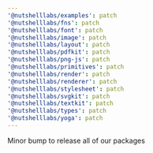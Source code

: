 ```yaml
---
'@nutshelllabs/examples': patch
'@nutshelllabs/fns': patch
'@nutshelllabs/font': patch
'@nutshelllabs/image': patch
'@nutshelllabs/layout': patch
'@nutshelllabs/pdfkit': patch
'@nutshelllabs/png-js': patch
'@nutshelllabs/primitives': patch
'@nutshelllabs/render': patch
'@nutshelllabs/renderer': patch
'@nutshelllabs/stylesheet': patch
'@nutshelllabs/svgkit': patch
'@nutshelllabs/textkit': patch
'@nutshelllabs/types': patch
'@nutshelllabs/yoga': patch
---
```


Minor bump to release all of our packages
